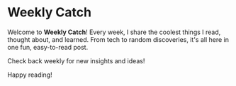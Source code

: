 # Weekly Catch

Welcome to **Weekly Catch**! Every week, I share the coolest things I read, thought about, and learned. From tech to random discoveries, it's all here in one fun, easy-to-read post.

Check back weekly for new insights and ideas!

Happy reading!
